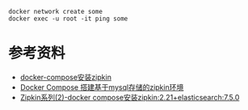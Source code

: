

```
docker network create some
docker exec -u root -it ping some
```


# 参考资料
- [docker-compose安装zipkin](https://www.apgblogs.com/docker-compose-zipkin/)
- [Docker Compose 搭建基于mysql存储的zipkin环境](https://www.jqhtml.com/65642.html)
- [Zipkin系列(2)-docker compose安装zipkin:2.21+elasticsearch:7.5.0](https://blog.csdn.net/qq_43437874/article/details/108659619)